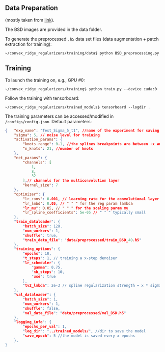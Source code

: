 ## Data Preparation
(mostly taken from [link](https://github.com/uclaopt/Provable_Plug_and_Play/tree/master/training)).

The BSD images are provided in the data folder.

To generate the preprocessed ```.h5``` data set files (data augmentation + patch extraction for training):

```console
~/convex_ridge_regularizers/training/data$ python BSD_preprocessing.py
```

## Training
To launch the training on, e.g., GPU \#0:
```console
~/convex_ridge_regularizers/training$ python train.py --device cuda:0
```

Follow the training with tensorboard:
```console
~/convex_ridge_regularizers/trained_models$ tensorboard --logdir .
```
The training parameters can be accessed/modified in ```/configs/config.json```.
 Default parameters:
```json
{   "exp_name": "Test_Sigma_5_t1", //name of the experiment for saving the model
    "sigma": 5, // noise level for training
    "activation_params": {
        "knots_range": 0.1, //the splines breakpoints are between -x and x
        "n_knots": 21, //number of knots
    },
    "net_params": {
        "channels": [
            1,
            8,
            32
        ],// channels for the multiconvolution layer
        "kernel_size": 7
    },
    "optimizer": {
        "lr_conv": 0.001, // learning rate for the convolutional layer
        "lr_lmbd": 0.05, // " " " for the reg param lambda
        "lr_mu": 0.05, // " " " for the scaling param mu
        "lr_spline_coefficients": 5e-05 // " " " typically small
    },
    "train_dataloader": {
        "batch_size": 128,
        "num_workers": 1,
        "shuffle": true,
        "train_data_file": "data/preprocessed/train_BSD_40.h5"
    },
    "training_options": {
        "epochs": 10,
        "t_steps": 1, // training a x-step denoiser
        "lr_scheduler": {
            "gamma": 0.75,
            "nb_steps": 10,
            "use": true
        },
        "tv2_lmbda": 2e-3 // spline regularization strength = x * sigma
    },
    "val_dataloader": {
        "batch_size": 1,
        "num_workers": 1,
        "shuffle": false,
        "val_data_file": "data/preprocessed/val_BSD.h5"
    },
    "logging_info": {
        "epochs_per_val": 1,
        "log_dir": "../trained_models/", //dir to save the model
        "save_epoch": 5 //the model is saved every x epochs
    },
}
```
